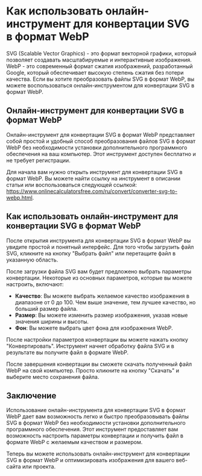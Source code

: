 Как использовать онлайн-инструмент для конвертации SVG в формат WebP
====================================================================

SVG (Scalable Vector Graphics) - это формат векторной графики, который позволяет создавать масштабируемые и интерактивные изображения. WebP - это современный формат сжатия изображений, разработанный Google, который обеспечивает высокую степень сжатия без потери качества. Если вы хотите преобразовать файлы SVG в формат WebP, вы можете воспользоваться онлайн-инструментом для конвертации SVG в формат WebP.

Онлайн-инструмент для конвертации SVG в формат WebP
---------------------------------------------------

Онлайн-инструмент для конвертации SVG в формат WebP представляет собой простой и удобный способ преобразования файлов SVG в формат WebP без необходимости установки дополнительного программного обеспечения на ваш компьютер. Этот инструмент доступен бесплатно и не требует регистрации.

Для начала вам нужно открыть инструмент для конвертации SVG в формат WebP. Вы можете найти ссылку на инструмент в описании статьи или воспользоваться следующей ссылкой: <https://www.onlinecalculatorsfree.com/ru/convert/converter-svg-to-webp.html>.

Как использовать онлайн-инструмент для конвертации SVG в формат WebP
--------------------------------------------------------------------

После открытия инструмента для конвертации SVG в формат WebP вы увидите простой и понятный интерфейс. Для того чтобы загрузить файл SVG, кликните на кнопку "Выбрать файл" или перетащите файл в указанную область.

После загрузки файла SVG вам будет предложено выбрать параметры конвертации. Некоторые из основных параметров, которые вы можете настроить, включают:

- **Качество**: Вы можете выбрать желаемое качество изображения в диапазоне от 0 до 100. Чем выше значение, тем лучшее качество, но больший размер файла.
- **Размер**: Вы можете изменить размер изображения, указав новые значения ширины и высоты.
- **Фон**: Вы можете выбрать цвет фона для изображения WebP.

После настройки параметров конвертации вы можете нажать кнопку "Конвертировать". Инструмент начнет обработку файла SVG и в результате вы получите файл в формате WebP.

После завершения конвертации вы сможете скачать полученный файл WebP на свой компьютер. Просто кликните на кнопку "Скачать" и выберите место сохранения файла.

Заключение
----------

Использование онлайн-инструмента для конвертации SVG в формат WebP дает вам возможность легко и быстро преобразовывать файлы SVG в формат WebP без необходимости установки дополнительного программного обеспечения. Этот инструмент предоставляет вам возможность настроить параметры конвертации и получить файл в формате WebP с желаемым качеством и размером.

Теперь вы можете использовать онлайн-инструмент для конвертации SVG в формат WebP и оптимизировать изображения для вашего веб-сайта или проекта.